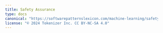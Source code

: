 ```yaml
---
title: Safety Assurance
type: docs
canonical: "https://softwarepatternslexicon.com/machine-learning/safety-and-fairness-patterns/safety-assurance"
license: "© 2024 Tokenizer Inc. CC BY-NC-SA 4.0"
---
```

